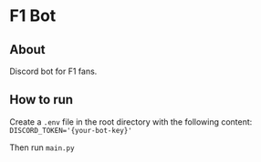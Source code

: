 # F1 Bot

## About
Discord bot for F1 fans.

## How to run
Create a `.env` file in the root directory with the following content:
``` DISCORD_TOKEN='{your-bot-key}' ```

Then run ``` main.py ```